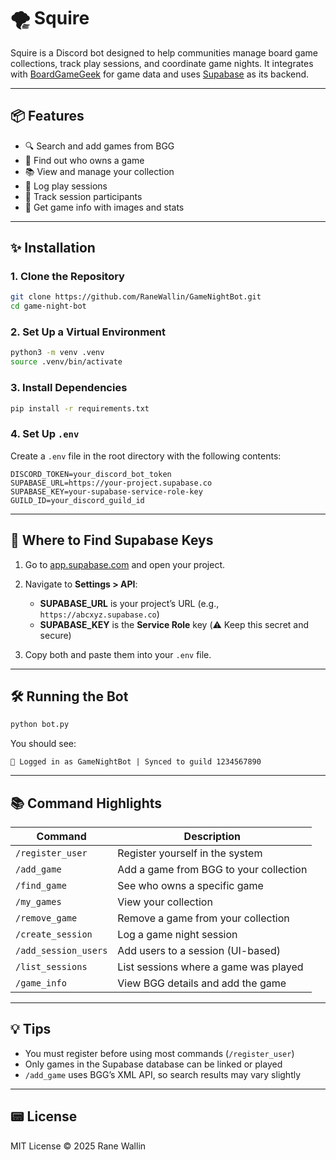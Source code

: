 # 🌪 Squire

Squire is a Discord bot designed to help communities manage board game collections, track play sessions, and coordinate game nights. It integrates with [BoardGameGeek](https://boardgamegeek.com) for game data and uses [Supabase](https://supabase.io) as its backend.

---

## 📦 Features

* 🔍 Search and add games from BGG
* 🎯 Find out who owns a game
* 📚 View and manage your collection
* 📝 Log play sessions
* 👥 Track session participants
* 🧠 Get game info with images and stats

---

## ✨ Installation

### 1. Clone the Repository

```bash
git clone https://github.com/RaneWallin/GameNightBot.git
cd game-night-bot
```

### 2. Set Up a Virtual Environment

```bash
python3 -m venv .venv
source .venv/bin/activate
```

### 3. Install Dependencies

```bash
pip install -r requirements.txt
```

### 4. Set Up `.env`

Create a `.env` file in the root directory with the following contents:

```env
DISCORD_TOKEN=your_discord_bot_token
SUPABASE_URL=https://your-project.supabase.co
SUPABASE_KEY=your-supabase-service-role-key
GUILD_ID=your_discord_guild_id
```

---

## 🔑 Where to Find Supabase Keys

1. Go to [app.supabase.com](https://app.supabase.com) and open your project.
2. Navigate to **Settings > API**:

   * **SUPABASE\_URL** is your project’s URL (e.g., `https://abcxyz.supabase.co`)
   * **SUPABASE\_KEY** is the **Service Role** key (⚠️ Keep this secret and secure)
3. Copy both and paste them into your `.env` file.

---

## 🛠 Running the Bot

```bash
python bot.py
```

You should see:

```
🤖 Logged in as GameNightBot | Synced to guild 1234567890
```

---

## 📚 Command Highlights

| Command              | Description                            |
| -------------------- | -------------------------------------- |
| `/register_user`     | Register yourself in the system        |
| `/add_game`          | Add a game from BGG to your collection |
| `/find_game`         | See who owns a specific game           |
| `/my_games`          | View your collection                   |
| `/remove_game`       | Remove a game from your collection     |
| `/create_session`    | Log a game night session               |
| `/add_session_users` | Add users to a session (UI-based)      |
| `/list_sessions`     | List sessions where a game was played  |
| `/game_info`         | View BGG details and add the game      |

---

## 💡 Tips

* You must register before using most commands (`/register_user`)
* Only games in the Supabase database can be linked or played
* `/add_game` uses BGG’s XML API, so search results may vary slightly

---

## 📟 License

MIT License © 2025 Rane Wallin
